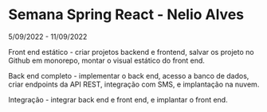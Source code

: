 # Semana Spring React - Nelio Alves 

5/09/2022 - 11/09/2022

Front end estático - criar projetos backend e frontend, salvar os projeto no Github em monorepo, montar o visual estático do front end.

Back end completo - implementar o back end, acesso a banco de dados, criar endpoints da API REST, integração com SMS, e implantação na nuvem.

Integração - integrar back end e front end, e implantar o front end.
